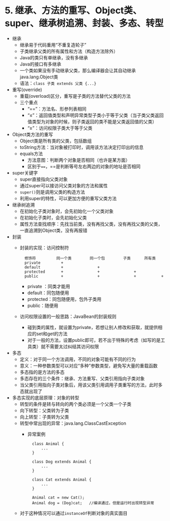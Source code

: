 # 5. 继承、方法的重写、Object类、super、继承树追溯、封装、多态、转型
- 继承
	- 继承易于代码重用“不重复造轮子”
	- 子类继承父类的所有属性和方法（构造方法除外）
	- Java的类只有单继承，没有多继承
	- Java的接口有多继承
	- 一个类如果没有手动继承父类，那么编译器会让其自动继承java.lang.Object类
	- 语法：`class 子类 extends 父类 {...}`
- 重写(override)
	- 重载(overload)区分，重写是子类的方法替代父类的方法
	- 三个重点
		- “==”：方法名、形参列表相同
		- “≤”：返回值类型和声明异常类型子类小于等于父类（当子类父类返回值类型为对象的时候，则子类返回的类不能是父类返回值的父类）
		- “≥”：访问权限子类大于等于父类
- Object类方法的重写
	- Object类是所有类的父类，包括数组
	- toString方法：当对象被打印时，调用该方法决定打印出的信息
	- equals方法
		- 方法意图：判断两个对象是否相同（也许是某方面）
		- 区别于`==`，==是判断等号左右两边的对象的地址是否相同
- super关键字
	- super直接指向父类对象
	- 通过super可以接访问父类对象的方法和属性
	- `super()`则是调用父类的构造方法
	- 利用super的特性，可以更加方便的重写父类方法
- 继承树追溯
	- 在初始化子类对象时，会先初始化一个父类对象
	- 在初始化子类时，会先初始化父类
	- 属性方法查找顺序：先找当前类，没有再找父类，没有再找父类的父类，一直追溯到Object类，没有再报错
- 封装
	- 封装的实现：访问控制符
		
			修饰符			同一个类		同一个包		子类		所有类
			private			+
			default			+				+
			protected		+				+				+
			public			+				+				+			+
		- private ：同类才能用
		- default：同包随便用
		- protected：同包随便用，包外子类用
		- public：随便用
	- 访问权限设置的一般思路：JavaBean的封装规则
		- 碰到类的属性，就设置为private，若想让别人修改和获取，就提供相应的set和get的方法
		- 对于一般的方法，设置public即可，若不出于特殊的考虑（如写的是工具类）就不需要太过纠结其访问权限
- 多态
	- 定义：对于同一个方法调用，不同的对象可能有不同的行为
	- 意义：一种参数类型可以对应“多种”参数类型，避免写大量的重载函数
	- 多态指的是方法的多态
	- 多态存在的三个条件：继承、方法重写、父类引用指向子类对象
	- 当父类引用指向子类对象后，用该父类引用调用子类重写的方法，此时多态就出现了
- 多态实现的底层原理：对象的转型
	- 转型的条件是转与转向的两个类必须是一个父类一个子类
	- 向下转型：父类转为子类
	- 向上转型：子类转为父类
	- 转型中常出现的异常：java.lang.ClassCastException
		- 异常案例

				class Animal {
					...
				}
				
				class Dog extends Animal {
					...
				}

				class Cat extends Animal {
					...
				}

				Animal cat = new Cat();
				Animal dog = (Dog)cat;   //编译通过，但是运行时出现转型异常
	- 对于这种情况可以通过`instanceOf`判断对象的真实面目